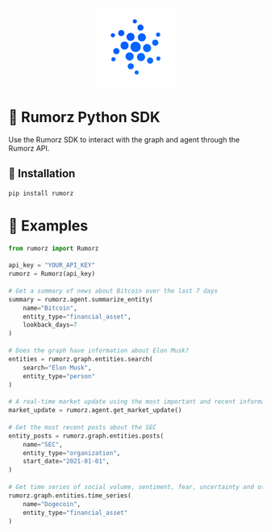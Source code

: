
<p align="center">
    <img src="logo.svg" alt="Rumorz Logo" />
</p>

# 🚀 Rumorz Python SDK

Use the Rumorz SDK to interact with the graph and agent through the Rumorz API.

## 🚀 Installation

```bash
pip install rumorz
```

# 🚀 Examples
```python
from rumorz import Rumorz

api_key = "YOUR_API_KEY"
rumorz = Rumorz(api_key)

# Get a summary of news about Bitcoin over the last 7 days
summary = rumorz.agent.summarize_entity(
    name="Bitcoin",
    entity_type="financial_asset",
    lookback_days=7
)

# Does the graph have information about Elon Musk?
entities = rumorz.graph.entities.search(
    search="Elon Musk",
    entity_type="person"
)

# A real-time market update using the most important and recent information
market_update = rumorz.agent.get_market_update()

# Get the most recent posts about the SEC
entity_posts = rumorz.graph.entities.posts(
    name="SEC",
    entity_type="organization",
    start_date="2021-01-01",
)

# Get time series of social volume, sentiment, fear, uncertainty and other metrics for Dogecoin
rumorz.graph.entities.time_series(
    name="Dogecoin",
    entity_type="financial_asset"
)

```